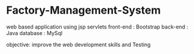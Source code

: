 # Factory-Management-System
web based application using jsp servlets
front-end : Bootstrap
back-end : Java
database : MySql

objective: improve the web development skills and Testing